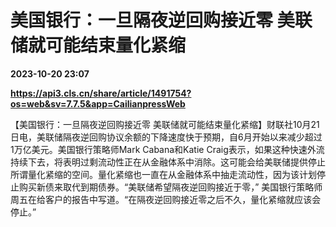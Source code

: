 # 美国银行：一旦隔夜逆回购接近零 美联储就可能结束量化紧缩

**2023-10-20 23:07**

**https://api3.cls.cn/share/article/1491754?os=web&sv=7.7.5&app=CailianpressWeb**

【美国银行：一旦隔夜逆回购接近零 美联储就可能结束量化紧缩】财联社10月21日电，美联储隔夜逆回购协议余额的下降速度快于预期，自6月开始以来减少超过1万亿美元。美国银行策略师Mark Cabana和Katie Craig表示，如果这种快速外流持续下去，将表明过剩流动性正在从金融体系中消除。这可能会给美联储提供停止所谓量化紧缩的空间。量化紧缩也一直在从金融体系中抽走流动性，因为该计划停止购买新债来取代到期债券。“美联储希望隔夜逆回购接近于零，” 美国银行策略师周五在给客户的报告中写道。“在隔夜逆回购接近零之后不久，量化紧缩就应该会停止。”
